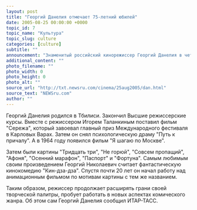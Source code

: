 ```yaml
---
layout: post
title: "Георгий Данелия отмечает 75-летний юбилей"
date: 2005-08-25 00:00:00 +0000
topic_id: 7
topic_name: "Культура"
topic_slug: culture
categories: [culture]
subtitle: ""
announcement: "Знаменитый российский кинорежиссер Георгий Данелия в четверг отмечает свой 75-летний юбилей презентацией новой книги. Она называется по фразе из фильма \"Осенний марафон\" &mdash; \"Тостуемый пьет до дна\". Первая книга режиссера называлась \"Безбилетный пассажир\", она вышла два года назад."
additional_content: ""
photo_filename: ""
photo_width: 0
photo_height: 0
photo_alt: ""
source_url: "http://txt.newsru.com/cinema/25aug2005/dan.html"
source_text: "NEWSru.com"
author: ""
---
```

Георгий Данелия родился в Тбилиси. Закончил Высшие режиссерские курсы. Вместе с режиссером Игорем Таланкиным поставил фильм "Сережа", который завоевал главный приз Международного фестиваля в Карловых Варах. Затем он снял психологическую драму "Путь к причалу". А в 1964 году появился фильм "Я шагаю по Москве".

Затем были картины "Тридцать три", "Не горюй", "Совсем пропащий", "Афоня", "Осенний марафон", "Паспорт" и "Фортуна". Самым любимым своим произведением Георгий Николаевич считает фантастическую кинокомедию "Кин-дза-дза". Спустя почти 20 лет он начал работу над анимационным фильмом по мотивам картины с тем же названием.

Таким образом, режиссер продолжает расширять грани своей творческой палитры, пробует работать в новых аспектах комического жанра. Об этом сам Георгий Данелия сообщил ИТАР-ТАСС.
